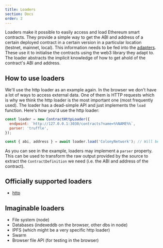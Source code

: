 ```yaml
---
title: Loaders
section: Docs
order: 2
---
```


Loaders make it possible to easily access and load Ethereum smart contracts. They provide a simple way to get the ABI and address of a certain deployed contract in a certain version in a particular location (testnet, mainnet, local). This information needs to be fed into the [adapters](docs-adapters.html). These use it to initialise the contracts using the web3 library they adapt to. The loader abstracts the implicit knowledge of how to get ahold of the contract's ABI and address.

## How to use loaders

We'll use the http loader as an example again. In the browser we don't have a lot of ways to access external data. One of them is HTTP requests which is why we think the http loader is the most important one (most frequently used). The loader has a dead-simple API and just implements the `load` function. Here's how you'd use the http loader:

```javascript
const loader = new ContractHttpLoader({
  endpoint: `http://127.0.0.1:3030/contracts?name=%%NAME%%`,
  parser: 'truffle',
});

const { abi, address } = await loader.load('ColonyNetwork'); // Will be called by the adapter
```

As you can see in the example, loaders may implement a `parser` property. This can be used to transform the raw output provided by the source to extract the `ContractDefinition` we need (i.e. the ABI and address of the contract).

## Officially supported loaders

- [http](api-loaders.html#http-loader)

## Imaginable loaders

- File system (node)
- Databases (indexeddb on the browser, other dbs in node)
- IPFS (which might be a very specific http loader)
- Swarm
- Browser file API (for testing in the browser)
